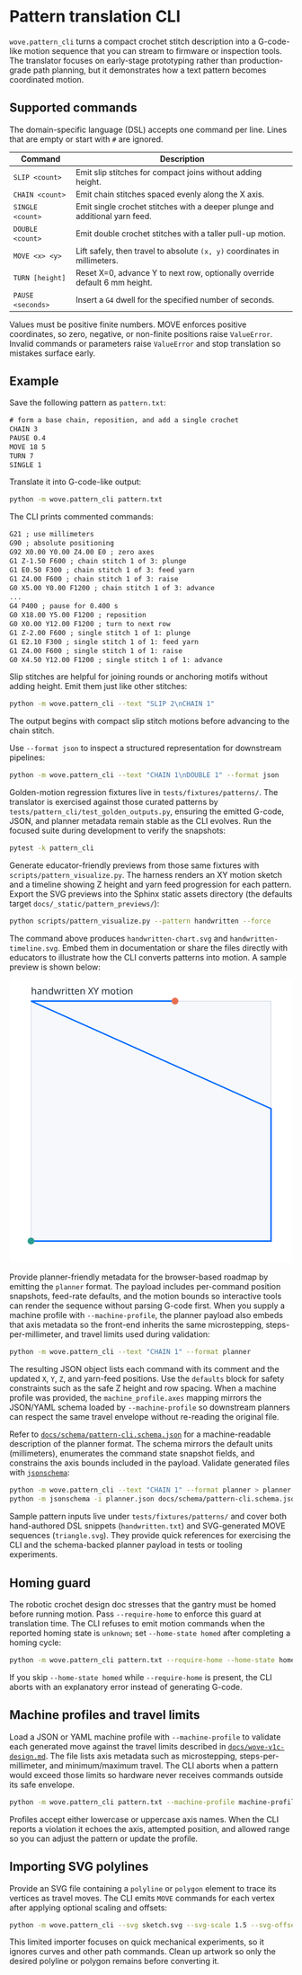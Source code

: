 # Pattern translation CLI

`wove.pattern_cli` turns a compact crochet stitch description into a
G-code-like motion sequence that you can stream to firmware or inspection tools.
The translator focuses on early-stage prototyping rather than production-grade
path planning, but it demonstrates how a text pattern becomes coordinated motion.

## Supported commands

The domain-specific language (DSL) accepts one command per line. Lines that are
empty or start with `#` are ignored.

| Command | Description |
| --- | --- |
| `SLIP <count>` | Emit slip stitches for compact joins without adding height. |
| `CHAIN <count>` | Emit chain stitches spaced evenly along the X axis. |
| `SINGLE <count>` | Emit single crochet stitches with a deeper plunge and additional yarn feed. |
| `DOUBLE <count>` | Emit double crochet stitches with a taller pull-up motion. |
| `MOVE <x> <y>` | Lift safely, then travel to absolute `(x, y)` coordinates in millimeters. |
| `TURN [height]` | Reset X=0, advance Y to next row, optionally override default 6 mm height. |
| `PAUSE <seconds>` | Insert a `G4` dwell for the specified number of seconds. |

Values must be positive finite numbers. MOVE enforces positive coordinates, so
zero, negative, or non-finite positions raise `ValueError`. Invalid commands or
parameters raise `ValueError` and stop translation so mistakes surface early.

## Example

Save the following pattern as `pattern.txt`:

```text
# form a base chain, reposition, and add a single crochet
CHAIN 3
PAUSE 0.4
MOVE 18 5
TURN 7
SINGLE 1
```

Translate it into G-code-like output:

```bash
python -m wove.pattern_cli pattern.txt
```

The CLI prints commented commands:

```text
G21 ; use millimeters
G90 ; absolute positioning
G92 X0.00 Y0.00 Z4.00 E0 ; zero axes
G1 Z-1.50 F600 ; chain stitch 1 of 3: plunge
G1 E0.50 F300 ; chain stitch 1 of 3: feed yarn
G1 Z4.00 F600 ; chain stitch 1 of 3: raise
G0 X5.00 Y0.00 F1200 ; chain stitch 1 of 3: advance
...
G4 P400 ; pause for 0.400 s
G0 X18.00 Y5.00 F1200 ; reposition
G0 X0.00 Y12.00 F1200 ; turn to next row
G1 Z-2.00 F600 ; single stitch 1 of 1: plunge
G1 E2.10 F300 ; single stitch 1 of 1: feed yarn
G1 Z4.00 F600 ; single stitch 1 of 1: raise
G0 X4.50 Y12.00 F1200 ; single stitch 1 of 1: advance
```

Slip stitches are helpful for joining rounds or anchoring motifs without adding height. Emit them
just like other stitches:

```bash
python -m wove.pattern_cli --text "SLIP 2\nCHAIN 1"
```

The output begins with compact slip stitch motions before advancing to the chain stitch.

Use `--format json` to inspect a structured representation for downstream
pipelines:

```bash
python -m wove.pattern_cli --text "CHAIN 1\nDOUBLE 1" --format json
```

Golden-motion regression fixtures live in `tests/fixtures/patterns/`. The
translator is exercised against those curated patterns by
`tests/pattern_cli/test_golden_outputs.py`, ensuring the emitted G-code,
JSON, and planner metadata remain stable as the CLI evolves. Run the focused
suite during development to verify the snapshots:

```bash
pytest -k pattern_cli
```

Generate educator-friendly previews from those same fixtures with
`scripts/pattern_visualize.py`. The harness renders an XY motion sketch and a
timeline showing Z height and yarn feed progression for each pattern. Export
the SVG previews into the Sphinx static assets directory (the defaults target
`docs/_static/pattern_previews/`):

```bash
python scripts/pattern_visualize.py --pattern handwritten --force
```

The command above produces `handwritten-chart.svg` and
`handwritten-timeline.svg`. Embed them in documentation or share the files
directly with educators to illustrate how the CLI converts patterns into
motion. A sample preview is shown below:

![Handwritten pattern XY preview](_static/pattern_previews/handwritten-chart.svg)

Provide planner-friendly metadata for the browser-based roadmap by emitting the
`planner` format. The payload includes per-command position snapshots,
feed-rate defaults, and the motion bounds so interactive tools can render the
sequence without parsing G-code first. When you supply a machine profile with
`--machine-profile`, the planner payload also embeds that axis metadata so the
front-end inherits the same microstepping, steps-per-millimeter, and travel
limits used during validation:

```bash
python -m wove.pattern_cli --text "CHAIN 1" --format planner
```

The resulting JSON object lists each command with its comment and the updated
`X`, `Y`, `Z`, and yarn-feed positions. Use the `defaults` block for safety
constraints such as the safe Z height and row spacing. When a machine profile
was provided, the `machine_profile.axes` mapping mirrors the JSON/YAML schema
loaded by `--machine-profile` so downstream planners can respect the same
travel envelope without re-reading the original file.

Refer to [`docs/schema/pattern-cli.schema.json`](schema/pattern-cli.schema.json)
for a machine-readable description of the planner format. The schema mirrors
the default units (millimeters), enumerates the command state snapshot fields,
and constrains the axis bounds included in the payload. Validate generated
files with [`jsonschema`](https://github.com/python-jsonschema/jsonschema):

```bash
python -m wove.pattern_cli --text "CHAIN 1" --format planner > planner.json
python -m jsonschema -i planner.json docs/schema/pattern-cli.schema.json
```

Sample pattern inputs live under `tests/fixtures/patterns/` and cover both
hand-authored DSL snippets (`handwritten.txt`) and SVG-generated MOVE sequences
(`triangle.svg`). They provide quick references for exercising the CLI and the
schema-backed planner payload in tests or tooling experiments.

## Homing guard

The robotic crochet design doc stresses that the gantry must be homed before
running motion. Pass ``--require-home`` to enforce this guard at translation
time. The CLI refuses to emit motion commands when the reported homing state is
``unknown``; set ``--home-state homed`` after completing a homing cycle:

```bash
python -m wove.pattern_cli pattern.txt --require-home --home-state homed
```

If you skip ``--home-state homed`` while ``--require-home`` is present, the CLI
aborts with an explanatory error instead of generating G-code.

## Machine profiles and travel limits

Load a JSON or YAML machine profile with ``--machine-profile`` to validate each
generated move against the travel limits described in
[`docs/wove-v1c-design.md`](wove-v1c-design.md). The file lists axis metadata
such as microstepping, steps-per-millimeter, and minimum/maximum travel. The CLI
aborts when a pattern would exceed those limits so hardware never receives
commands outside its safe envelope.

```bash
python -m wove.pattern_cli pattern.txt --machine-profile machine-profile.json
```

Profiles accept either lowercase or uppercase axis names. When the CLI reports
a violation it echoes the axis, attempted position, and allowed range so you
can adjust the pattern or update the profile.

## Importing SVG polylines

Provide an SVG file containing a `polyline` or `polygon` element to trace its vertices as travel
moves. The CLI emits `MOVE` commands for each vertex after applying optional scaling and offsets:

```bash
python -m wove.pattern_cli --svg sketch.svg --svg-scale 1.5 --svg-offset-x 10 --svg-offset-y 5
```

This limited importer focuses on quick mechanical experiments, so it ignores curves and other path
commands. Clean up artwork so only the desired polyline or polygon remains before converting it.

